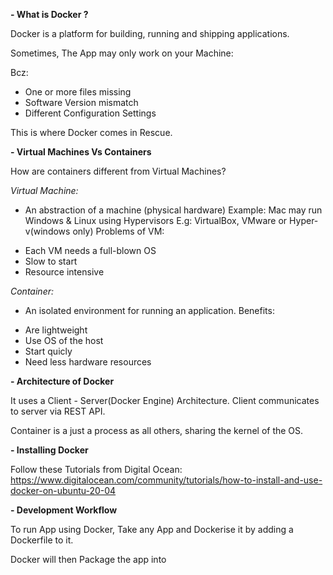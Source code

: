 **- What is Docker ?**

Docker is a platform for building, running and shipping applications.

Sometimes, The App may only work on your Machine:

Bcz:
* One or more files missing
* Software Version mismatch
* Different Configuration Settings

This is where Docker comes in Rescue.

**- Virtual Machines Vs Containers**

How are containers different from Virtual Machines?

_Virtual Machine:_
- An abstraction of a machine (physical hardware)
Example: Mac may run Windows & Linux using Hypervisors E.g: VirtualBox, VMware or Hyper-v(windows only)
 Problems of VM:
* Each VM needs a full-blown OS
* Slow to start
* Resource intensive

_Container:_
- An isolated environment for running an application.
Benefits:
* Are lightweight
* Use OS of the host
* Start quicly
* Need less hardware resources

**- Architecture of Docker**

It uses a Client - Server(Docker Engine) Architecture.
Client communicates to server via REST API.

Container is a just a process as all others, sharing the kernel of the OS.

**- Installing Docker**

Follow these Tutorials from Digital Ocean: 
https://www.digitalocean.com/community/tutorials/how-to-install-and-use-docker-on-ubuntu-20-04

**- Development Workflow**

To run App using Docker,
Take any App and Dockerise it by adding a Dockerfile to it.

Docker will then Package the app into 
